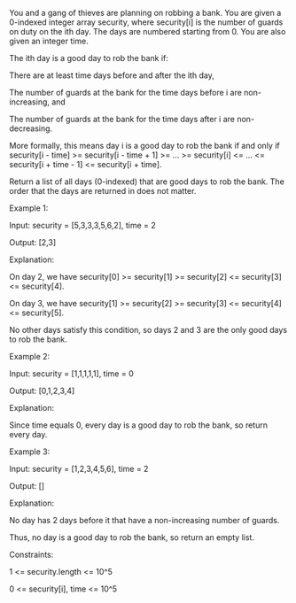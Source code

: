 You and a gang of thieves are planning on robbing a bank. You are given a 0-indexed integer array security, where security[i] is the number of guards on duty on the ith day. The days are numbered starting from 0. You are also given an integer time.

The ith day is a good day to rob the bank if:

There are at least time days before and after the ith day,

The number of guards at the bank for the time days before i are non-increasing, and

The number of guards at the bank for the time days after i are non-decreasing.

More formally, this means day i is a good day to rob the bank if and only if security[i - time] >= security[i - time + 1] >= ... >= security[i] <= ... <= security[i + time - 1] <= security[i + time].

Return a list of all days (0-indexed) that are good days to rob the bank. The order that the days are returned in does not matter.

 

Example 1:

Input: security = [5,3,3,3,5,6,2], time = 2

Output: [2,3]

Explanation:

On day 2, we have security[0] >= security[1] >= security[2] <= security[3] <= security[4].

On day 3, we have security[1] >= security[2] >= security[3] <= security[4] <= security[5].

No other days satisfy this condition, so days 2 and 3 are the only good days to rob the bank.

Example 2:

Input: security = [1,1,1,1,1], time = 0

Output: [0,1,2,3,4]

Explanation:

Since time equals 0, every day is a good day to rob the bank, so return every day.

Example 3:

Input: security = [1,2,3,4,5,6], time = 2

Output: []

Explanation:

No day has 2 days before it that have a non-increasing number of guards.

Thus, no day is a good day to rob the bank, so return an empty list.
 

Constraints:

1 <= security.length <= 10^5

0 <= security[i], time <= 10^5
